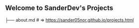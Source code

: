 ## Welcome to SanderDev's Projects
├── about.md    # => https://sander05nor.github.io/projects.html
